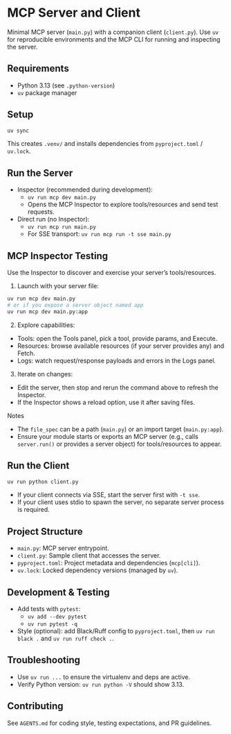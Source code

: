 # MCP Server and Client

Minimal MCP server (`main.py`) with a companion client (`client.py`). Use `uv` for reproducible environments and the MCP CLI for running and inspecting the server.

## Requirements
- Python 3.13 (see `.python-version`)
- `uv` package manager

## Setup
```bash
uv sync
```
This creates `.venv/` and installs dependencies from `pyproject.toml` / `uv.lock`.

## Run the Server
- Inspector (recommended during development):
  - `uv run mcp dev main.py`
  - Opens the MCP Inspector to explore tools/resources and send test requests.
- Direct run (no Inspector):
  - `uv run mcp run main.py`
  - For SSE transport: `uv run mcp run -t sse main.py`

## MCP Inspector Testing
Use the Inspector to discover and exercise your server’s tools/resources.

1) Launch with your server file:
```bash
uv run mcp dev main.py
# or if you expose a server object named app
uv run mcp dev main.py:app
```

2) Explore capabilities:
- Tools: open the Tools panel, pick a tool, provide params, and Execute.
- Resources: browse available resources (if your server provides any) and Fetch.
- Logs: watch request/response payloads and errors in the Logs panel.

3) Iterate on changes:
- Edit the server, then stop and rerun the command above to refresh the Inspector.
- If the Inspector shows a reload option, use it after saving files.

Notes
- The `file_spec` can be a path (`main.py`) or an import target (`main.py:app`).
- Ensure your module starts or exports an MCP server (e.g., calls `server.run()` or provides a server object) for tools/resources to appear.

## Run the Client
```bash
uv run python client.py
```
- If your client connects via SSE, start the server first with `-t sse`.
- If your client uses stdio to spawn the server, no separate server process is required.

## Project Structure
- `main.py`: MCP server entrypoint.
- `client.py`: Sample client that accesses the server.
- `pyproject.toml`: Project metadata and dependencies (`mcp[cli]`).
- `uv.lock`: Locked dependency versions (managed by `uv`).

## Development & Testing
- Add tests with `pytest`:
  - `uv add --dev pytest`
  - `uv run pytest -q`
- Style (optional): add Black/Ruff config to `pyproject.toml`, then `uv run black .` and `uv run ruff check .`.

## Troubleshooting
- Use `uv run ...` to ensure the virtualenv and deps are active.
- Verify Python version: `uv run python -V` should show 3.13.

## Contributing
See `AGENTS.md` for coding style, testing expectations, and PR guidelines.
